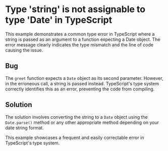 # Type 'string' is not assignable to type 'Date' in TypeScript
This example demonstrates a common type error in TypeScript where a string is passed as an argument to a function expecting a Date object. The error message clearly indicates the type mismatch and the line of code causing the issue.

## Bug
The `greet` function expects a `Date` object as its second parameter. However, in the erroneous call, a string is passed instead. TypeScript's type system correctly identifies this as an error, preventing the code from compiling.

## Solution
The solution involves converting the string to a `Date` object using the `Date.parse()` method or any other appropriate method depending on your date string format.

This example showcases a frequent and easily correctable error in TypeScript's type system.